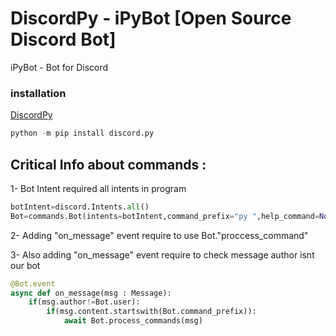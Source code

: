 # DiscordPy - iPyBot [Open Source Discord Bot]
iPyBot - Bot for Discord 
### installation
[DiscordPy](https://discordpy.readthedocs.io/en/stable/)
```python
python -m pip install discord.py
```

## Critical Info about commands :
1- Bot Intent required all intents in program 
```python
botIntent=discord.Intents.all()
Bot=commands.Bot(intents=botIntent,command_prefix="py ",help_command=None)
```
2- Adding "on_message" event require to use Bot."proccess_command"

3- Also adding "on_message" event require to check message author isnt our bot
```python
@Bot.event
async def on_message(msg : Message):
    if(msg.author!=Bot.user):
        if(msg.content.startswith(Bot.command_prefix)):
            await Bot.process_commands(msg)
```
